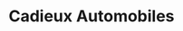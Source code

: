 ---
title: "Cadieux Automobiles"
url: /rigaud/cadieux-automobiles-rue-saint-jean-baptiste-ouest/
shop: Autohaus
---